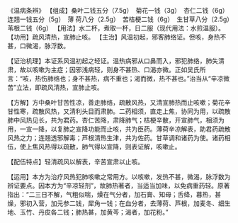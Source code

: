《温病条辨》
【组成】桑叶二钱五分（7.5g）　菊花一钱（3g）　杏仁二钱（6g）　连翘一钱五分（5g）　薄
荷八分（2.5g）　苦桔梗二钱（6g）　生甘草八分（2.5g）　苇根二钱（6g）
【用法】水二杯，煮取一杯，日二服（现代用法：水煎温服）。
【功用】疏风清热，宣肺止咳。
【主治】风温初起，邪客肺络证。但咳，身热不甚，口微渴，脉浮数。

【证治机理】本证系风温初起之轻证。温热病邪从口鼻而入，邪犯肺络，肺失清肃，故以咳嗽为主症；因邪浅病轻，则身不甚热、口渴亦微。正如吴氏所言：“咳，热伤肺络也；身不甚热，病不重也；渴而微，热不甚也。”治当从“辛凉微苦”立法，即疏风清热，宣肺止咳。

【方解】方中桑叶甘苦性凉，善走肺络，疏散风热，又清宣肺热而止咳嗽；菊花辛甘性寒，疏散风热，又清利头目而肃肺。二药相须，直走上焦，协同为用，以疏散肺中风热见长，共为君药。杏仁苦降，肃降肺气；桔梗辛散，开宣肺气，相须为用，一宣一降，以复肺之宣降功能而止咳，共为臣药。薄荷辛凉解表，助君药疏散风热之力；连翘透邪解毒；芦根清热生津，共为佐药。甘草调和诸药为使。诸药相伍，使上焦风热得以疏散，肺气得以宣降，则表证解，咳嗽止。

【配伍特点】轻清疏风以解表，辛苦宣肃以止咳。

【运用】本方为治疗风热犯肺咳嗽之常用方。以咳嗽，发热不甚，微渴，脉浮数为辨证要点。因本方为“辛凉轻剂”，故肺热著者，当适当加味，以免病重药轻。原著指出：“二三日不解，气粗似喘，燥在气分者，加石膏、知母；舌绛，暮热，甚燥，邪初入营，加元参二钱，犀角一钱；在血分者，去薄荷、芦根，加麦冬、细生地、玉竹、丹皮各二钱；肺热甚，加黄芩；渴者，加花粉。”